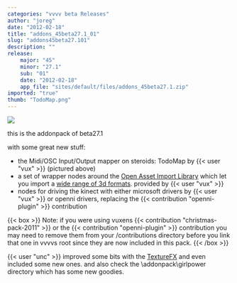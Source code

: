 ```yaml
---
categories: "vvvv beta Releases"
author: "joreg"
date: "2012-02-18"
title: "addons_45beta27.1_01"
slug: "addons45beta27.101"
description: ""
release: 
    major: "45"
    minor: "27.1"
    sub: "01"
    date: "2012-02-18"
    app_file: "sites/default/files/addons_45beta27.1.zip"
imported: "true"
thumb: "TodoMap.png"
---
```



![](TodoMap.png)

this is the addonpack of beta27.1

with some great new stuff:
* the Midi/OSC Input/Output mapper on steroids: TodoMap by {{< user "vux" >}} (pictured above)
* a set of wrapper nodes around the [Open Asset Import Library](http://assimp.sourceforge.net/) which let you import a [wide range of 3d formats](http://assimp.sourceforge.net/main_features_formats.html). provided by {{< user "vux" >}}
* nodes for driving the kinect with either microsoft drivers by {{< user "vux" >}} or openni drivers, replacing the {{< contribution "openni-plugin" >}} contribution

{{< box >}}
Note:
if you were using vuxens {{< contribution "christmas-pack-2011" >}} or the {{< contribution "openni-plugin" >}} contribution you may need to remove them from your /contributions directory before you link that one in vvvvs root since they are now included in this pack.
{{< /box >}}

{{< user "unc" >}} improved some bits with the [TextureFX](https://betadocs.vvvv.org/topics/graphics/direct3d-9/texture/video-effects-(texturefx).html) and even included some new ones. 
and also check the 
 \addonpack\girlpower 
directory which has some new goodies.

